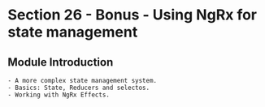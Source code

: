 # Section 26 - Bonus - Using NgRx for state management

## Module Introduction

    - A more complex state management system.
    - Basics: State, Reducers and selectos.
    - Working with NgRx Effects.